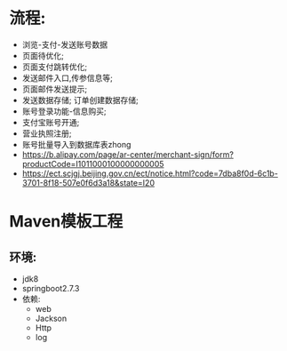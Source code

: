 # 流程:
- 浏览-支付-发送账号数据
- 页面待优化;
- 页面支付跳转优化;
- 发送邮件入口,传参信息等;
- 页面邮件发送提示;
- 发送数据存储; 订单创建数据存储; 
- 账号登录功能-信息购买;
- 支付宝账号开通;
- 营业执照注册;
- 账号批量导入到数据库表zhong
- https://b.alipay.com/page/ar-center/merchant-sign/form?productCode=I1011000100000000005
- https://ect.scjgj.beijing.gov.cn/ect/notice.html?code=7dba8f0d-6c1b-3701-8f18-507e0f6d3a18&state=I20

# Maven模板工程

## 环境:
- jdk8
- springboot2.7.3
- 依赖:
  - web
  - Jackson
  - Http
  - log
